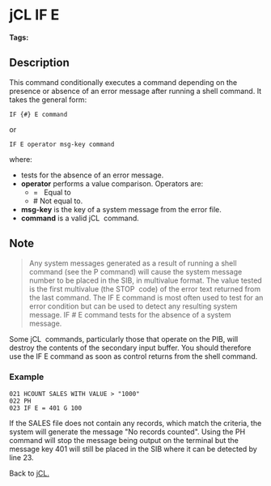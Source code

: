 # jCL IF E

<PageHeader />

**Tags:**
<badge text='jcl' vertical='middle' />

## Description

This command conditionally executes a command depending on the presence or absence of an error message after running a shell command. It takes the general form:

```
IF {#} E command
```

or

```
IF E operator msg-key command
```

where:

- tests for the absence of an error message.
- **operator** performs a value comparison. Operators are:
  - =   Equal to
  - \#  Not equal to.
- **msg-key** is the key of a system message from the error file.
- **command** is a valid jCL  command.

## Note

> Any system messages generated as a result of running a shell command (see the P command) will cause the system message number to be placed in the SIB, in multivalue format. The value tested is the first multivalue (the STOP  code) of the error text returned from the last command. The IF E command is most often used to test for an error condition but can be used to detect any resulting system message. IF # E command tests for the absence of a system message.

Some jCL  commands, particularly those that operate on the PIB, will destroy the contents of the secondary input buffer. You should therefore use the IF E command as soon as control returns from the shell command.

### Example

```
021 HCOUNT SALES WITH VALUE > "1000"
022 PH
023 IF E = 401 G 100
```

If the SALES file does not contain any records, which match the criteria, the system will generate the message "No records counted". Using the PH command will stop the message being output on the terminal but the message key 401 will still be placed in the SIB where it can be detected by line 23.

Back to [jCL.](./../README.md)
  
<PageFooter />